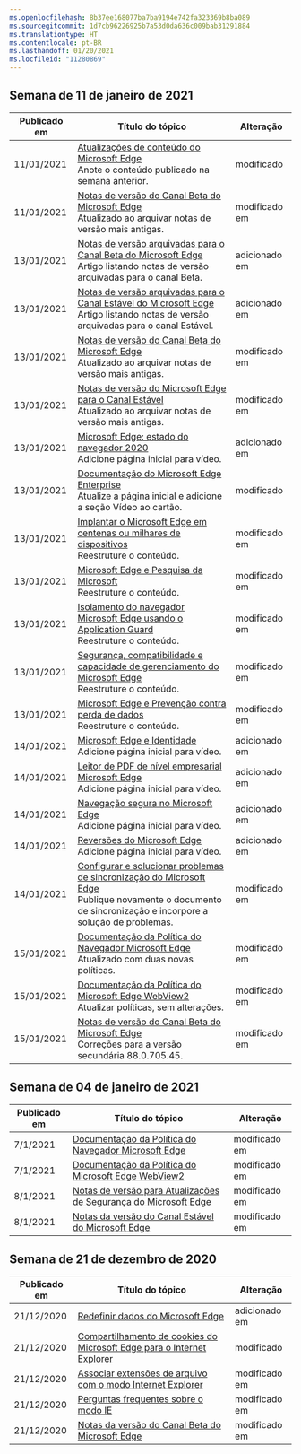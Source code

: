 ```yaml
---
ms.openlocfilehash: 8b37ee168077ba7ba9194e742fa323369b8ba089
ms.sourcegitcommit: 1d7cb96226925b7a53d0da636c009bab31291884
ms.translationtype: HT
ms.contentlocale: pt-BR
ms.lasthandoff: 01/20/2021
ms.locfileid: "11280869"
---
```

<!-- This file is generated automatically each week. Changes made to this file will be overwritten.-->




## Semana de 11 de janeiro de 2021


| Publicado em |Título do tópico | Alteração |
|------|------------|--------|
| 11/01/2021 | [Atualizações de conteúdo do Microsoft Edge](/DeployEdge/microsoft-edge-content-updates)<br>Anote o conteúdo publicado na semana anterior. | modificado |
| 11/01/2021 | [Notas de versão do Canal Beta do Microsoft Edge](/DeployEdge/microsoft-edge-relnote-beta-channel)<br>Atualizado ao arquivar notas de versão mais antigas. | modificado em |
| 13/01/2021 | [Notas de versão arquivadas para o Canal Beta do Microsoft Edge](/DeployEdge/microsoft-edge-relnote-archive-beta-channel)<br>Artigo listando notas de versão arquivadas para o canal Beta. | adicionado em |
| 13/01/2021 | [Notas de versão arquivadas para o Canal Estável do Microsoft Edge](/DeployEdge/microsoft-edge-relnote-archive-stable-channel)<br>Artigo listando notas de versão arquivadas para o canal Estável. | adicionado em |
| 13/01/2021 | [Notas de versão do Canal Beta do Microsoft Edge](/DeployEdge/microsoft-edge-relnote-beta-channel)<br>Atualizado ao arquivar notas de versão mais antigas. | modificado em |
| 13/01/2021 | [Notas de versão do Microsoft Edge para o Canal Estável](/DeployEdge/microsoft-edge-relnote-stable-channel)<br>Atualizado ao arquivar notas de versão mais antigas. | modificado em |
| 13/01/2021 | [Microsoft Edge: estado do navegador 2020](/DeployEdge/microsoft-edge-video-state-of-browser)<br>Adicione página inicial para vídeo. | adicionado em |
| 13/01/2021 | [Documentação do Microsoft Edge Enterprise](/DeployEdge/index)<br>Atualize a página inicial e adicione a seção Vídeo ao cartão. | modificado |
| 13/01/2021 | [Implantar o Microsoft Edge em centenas ou milhares de dispositivos](/DeployEdge/microsoft-edge-video-deploy)<br>Reestruture o conteúdo. | modificado em |
| 13/01/2021 | [Microsoft Edge e Pesquisa da Microsoft](/DeployEdge/microsoft-edge-video-search)<br>Reestruture o conteúdo. | modificado em |
| 13/01/2021 | [Isolamento do navegador Microsoft Edge usando o Application Guard](/DeployEdge/microsoft-edge-video-security-application-guard)<br>Reestruture o conteúdo. | modificado em |
| 13/01/2021 | [Segurança, compatibilidade e capacidade de gerenciamento do Microsoft Edge](/DeployEdge/microsoft-edge-video-security-compatibility-manageability)<br>Reestruture o conteúdo.  | modificado em |
| 13/01/2021 | [Microsoft Edge e Prevenção contra perda de dados](/DeployEdge/microsoft-edge-video-security-dlp)<br>Reestruture o conteúdo.  | modificado em |
| 14/01/2021 | [Microsoft Edge e Identidade](/DeployEdge/microsoft-edge-video-identity)<br>Adicione página inicial para vídeo. | adicionado em |
| 14/01/2021 | [Leitor de PDF de nível empresarial Microsoft Edge](/DeployEdge/microsoft-edge-video-pdf-reader)<br>Adicione página inicial para vídeo. | adicionado em |
| 14/01/2021 | [Navegação segura no Microsoft Edge](/DeployEdge/microsoft-edge-video-security-smartscreen)<br>Adicione página inicial para vídeo. | adicionado em |
| 14/01/2021 | [Reversões do Microsoft Edge](/DeployEdge/microsoft-edge-video-version-rollback)<br>Adicione página inicial para vídeo. | adicionado em |
| 14/01/2021 | [Configurar e solucionar problemas de sincronização do Microsoft Edge](/DeployEdge/microsoft-edge-enterprise-sync)<br>Publique novamente o documento de sincronização e incorpore a solução de problemas. | modificado em |
| 15/01/2021 | [Documentação da Política do Navegador Microsoft Edge](/DeployEdge/microsoft-edge-policies)<br>Atualizado com duas novas políticas. | modificado em |
| 15/01/2021 | [Documentação da Política do Microsoft Edge WebView2](/DeployEdge/microsoft-edge-webview-policies)<br>Atualizar políticas, sem alterações. | modificado em |
| 15/01/2021 | [Notas de versão do Canal Beta do Microsoft Edge](/DeployEdge/microsoft-edge-relnote-beta-channel)<br>Correções para a versão secundária 88.0.705.45. | modificado em |


## Semana de 04 de janeiro de 2021


| Publicado em |Título do tópico | Alteração |
|------|------------|--------|
| 7/1/2021 | [Documentação da Política do Navegador Microsoft Edge](/DeployEdge/microsoft-edge-policies) | modificado em |
| 7/1/2021 | [Documentação da Política do Microsoft Edge WebView2](/DeployEdge/microsoft-edge-webview-policies) | modificado em |
| 8/1/2021 | [Notas de versão para Atualizações de Segurança do Microsoft Edge](/DeployEdge/microsoft-edge-relnotes-security) | modificado em |
| 8/1/2021 | [Notas da versão do Canal Estável do Microsoft Edge](/DeployEdge/microsoft-edge-relnote-stable-channel) | modificado em |


## Semana de 21 de dezembro de 2020


| Publicado em |Título do tópico | Alteração |
|------|------------|--------|
| 21/12/2020 | [Redefinir dados do Microsoft Edge](/DeployEdge/edge-learnmore-reset-data-in-cloud) | adicionado em |
| 21/12/2020 | [Compartilhamento de cookies do Microsoft Edge para o Internet Explorer](/DeployEdge/edge-ie-mode-add-guidance-cookieshare) | modificado |
| 21/12/2020 | [Associar extensões de arquivo com o modo Internet Explorer](/DeployEdge/edge-ie-mode-add-guidance-filetype-associations) | modificado em |
| 21/12/2020 | [Perguntas frequentes sobre o modo IE](/DeployEdge/edge-ie-mode-faq) | modificado em |
| 21/12/2020 | [Notas da versão do Canal Beta do Microsoft Edge](/DeployEdge/microsoft-edge-relnote-beta-channel) | modificado em |

